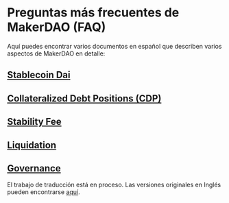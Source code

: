 # Preguntas más frecuentes de MakerDAO (FAQ)

Aquí puedes encontrar varios documentos en español que describen varios aspectos de MakerDAO en detalle:

## [Stablecoin Dai](dai.md)

## [Collateralized Debt Positions (CDP)](cdp.md)

## [Stability Fee](stability-fee.md)

## [Liquidation](liquidation.md)

## [Governance](governance.md)

El trabajo de traducción está en proceso. Las versiones originales en Inglés pueden encontrarse [aquí](../).
